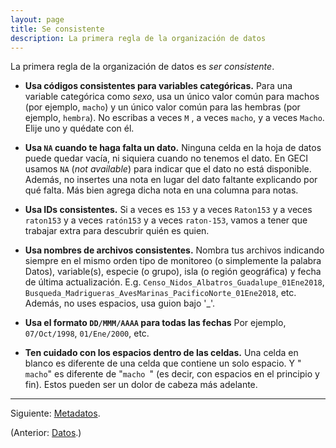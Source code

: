 ```yaml
---
layout: page
title: Se consistente
description: La primera regla de la organización de datos
---
```


La primera regla de la organización de datos es *ser consistente*.

- **Usa códigos consistentes para variables categóricas.** Para una variable categórica como *sexo*, usa un único valor común para machos (por ejemplo, `macho`) y un único valor común para las hembras (por ejemplo, `hembra`). No escribas a veces `M` , a veces `macho`, y a veces `Macho`. Elije uno y quédate con él.

- **Usa `NA` cuando te haga falta un dato.** Ninguna celda en la hoja de datos puede quedar vacía, ni siquiera cuando no tenemos el dato. En GECI usamos `NA` (_not available_) para indicar que el dato no está disponible. Además, no insertes una nota en lugar del dato faltante explicando por qué falta. Más bien agrega dicha nota en una columna para notas.

- **Usa IDs consistentes.** Si a veces es `153` y a veces `Raton153` y a veces `raton153` y a veces `ratón153` y a veces `raton-153`, vamos a tener que trabajar extra para descubrir quién es quien.

- **Usa nombres de archivos consistentes.** Nombra tus archivos indicando siempre en el mismo orden tipo de monitoreo (o simplemente la palabra Datos), variable(s), especie (o grupo), isla (o región geográfica) y fecha de última actualización. E.g. `Censo_Nidos_Albatros_Guadalupe_01Ene2018`, `Busqueda_Madrigueras_AvesMarinas_PacificoNorte_01Ene2018`, etc. Además, no uses espacios, usa guion bajo '_'.

- **Usa el formato `DD/MMM/AAAA` para todas las fechas** Por ejemplo, `07/Oct/1998`, `01/Ene/2000`, etc.

- **Ten cuidado con los espacios dentro de las celdas.** Una celda en blanco es diferente de una celda que contiene un solo espacio. Y "` macho`" es diferente de "`macho `" (es decir, con espacios en el principio y fin). Estos pueden ser un dolor de cabeza más adelante.

---

Siguiente: [Metadatos](metadatos.html).

(Anterior: [Datos](datos.html).)
